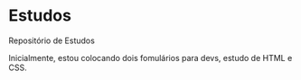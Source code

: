 # Estudos
 Repositório de Estudos

Inicialmente, estou colocando dois fomulários para devs, estudo de HTML e CSS.